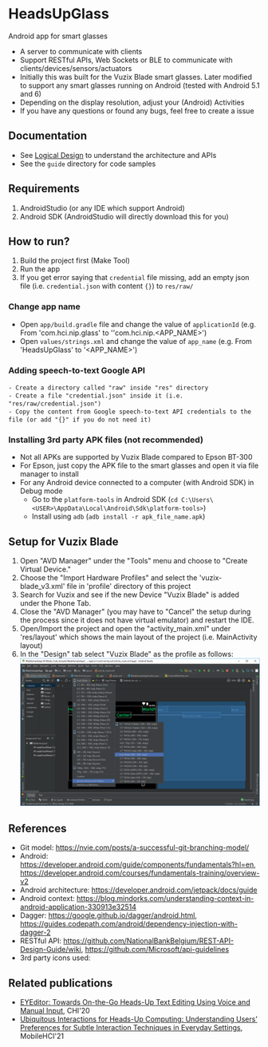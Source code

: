 # HeadsUpGlass
Android app for smart glasses
- A server to communicate with clients
- Support RESTful APIs, Web Sockets or BLE to communicate with clients/devices/sensors/actuators
- Initially this was built for the Vuzix Blade smart glasses. Later modified to support any smart glasses running on Android (tested with Android 5.1 and 6)
- Depending on the display resolution, adjust your (Android) Activities
- If you have any questions or found any bugs, feel free to create a issue


## Documentation
- See [Logical Design](https://docs.google.com/document/d/1gdXW0ksE7j95bPe-f9ssFdg3P_WM-jFo96uOsl2pjFU/view?usp=sharing) to understand the architecture and APIs
- See the `guide` directory for code samples


## Requirements
1. AndroidStudio (or any IDE which support Android)
2. Android SDK (AndroidStudio will directly download this for you)


## How to run?
1. Build the project first (Make Tool)
2. Run the app
3. If you get error saying that `credential` file missing, add an empty json file (i.e. `credential.json` with content `{}`) to `res/raw/`


### Change app name
- Open `app/build.gradle` file and change the value of `applicationId` (e.g. From 'com.hci.nip.glass' to ''com.hci.nip.<APP_NAME>')
- Open `values/strings.xml` and change the value of `app_name` (e.g. From 'HeadsUpGlass' to '<APP_NAME>')


### Adding speech-to-text Google API
    - Create a directory called "raw" inside "res" directory
    - Create a file "credential.json" inside it (i.e. "res/raw/credential.json")
    - Copy the content from Google speech-to-text API credentials to the file (or add "{}" if you do not need it)


### Installing 3rd party APK files (not recommended)
- Not all APKs are supported by Vuzix Blade compared to Epson BT-300
- For Epson, just copy the APK file to the smart glasses and open it via file manager to install
- For any Android device connected to a computer (with Android SDK) in Debug mode
    - Go to the `platform-tools` in Android SDK (`cd C:\Users\<USER>\AppData\Local\Android\Sdk\platform-tools>`)
    - Install using `adb` (`adb install -r apk_file_name.apk`)


## Setup for Vuzix Blade
1. Open "AVD Manager" under the "Tools" menu and choose to "Create Virtual Device."
2. Choose the "Import Hardware Profiles"  and select the 'vuzix-blade_v3.xml' file in 'profile' directory of this project
3. Search for Vuzix and see if the new Device "Vuzix Blade" is added under the Phone Tab.
4. Close the "AVD Manager" (you may have to "Cancel" the setup during the process since it does not have virtual emulator) and restart the IDE.
5. Open/Import the project and open the "activity_main.xml" under 'res/layout' which shows the main layout of the project (i.e. MainActivity layout)
6. In the "Design" tab select "Vuzix Blade" as the profile as follows: ![Web Page](profile/Blade_hardware_profile_Selection.png)


## References
- Git model: https://nvie.com/posts/a-successful-git-branching-model/
- Android: https://developer.android.com/guide/components/fundamentals?hl=en, https://developer.android.com/courses/fundamentals-training/overview-v2
- Android architecture: https://developer.android.com/jetpack/docs/guide 
- Android context: https://blog.mindorks.com/understanding-context-in-android-application-330913e32514 
- Dagger: https://google.github.io/dagger/android.html, https://guides.codepath.com/android/dependency-injection-with-dagger-2
- RESTful API: https://github.com/NationalBankBelgium/REST-API-Design-Guide/wiki,  https://github.com/Microsoft/api-guidelines
- 3rd party icons used: 


## Related publications
- [EYEditor: Towards On-the-Go Heads-Up Text Editing Using Voice and Manual Input](https://doi.org/10.1145/3313831.3376173), CHI'20
- [Ubiquitous Interactions for Heads-Up Computing: Understanding Users’ Preferences for Subtle Interaction Techniques in Everyday Settings](https://doi.org/10.1145/3447526.3472035), MobileHCI'21


